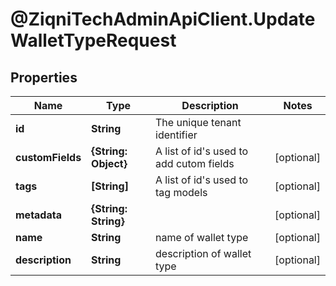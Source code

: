# @ZiqniTechAdminApiClient.UpdateWalletTypeRequest

## Properties

Name | Type | Description | Notes
------------ | ------------- | ------------- | -------------
**id** | **String** | The unique tenant identifier | 
**customFields** | **{String: Object}** | A list of id&#39;s used to add cutom fields | [optional] 
**tags** | **[String]** | A list of id&#39;s used to tag models | [optional] 
**metadata** | **{String: String}** |  | [optional] 
**name** | **String** | name of wallet type | [optional] 
**description** | **String** | description of wallet type | [optional] 


